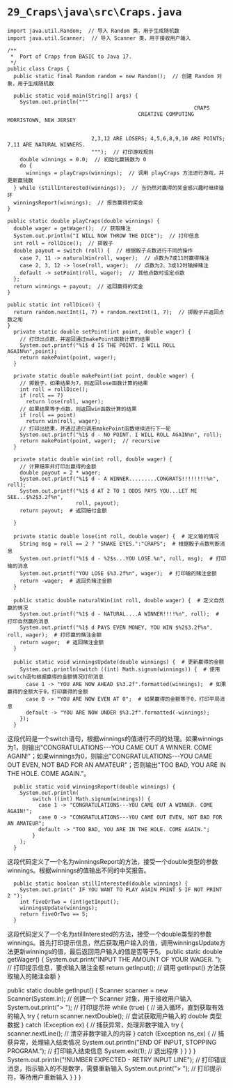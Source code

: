 # `29_Craps\java\src\Craps.java`

```
import java.util.Random;  // 导入 Random 类，用于生成随机数
import java.util.Scanner;  // 导入 Scanner 类，用于接收用户输入

/**
 *  Port of Craps from BASIC to Java 17.
 */
public class Craps {
  public static final Random random = new Random();  // 创建 Random 对象，用于生成随机数

  public static void main(String[] args) {
    System.out.println("""
                                                            CRAPS
                                          CREATIVE COMPUTING  MORRISTOWN, NEW JERSEY


                           2,3,12 ARE LOSERS; 4,5,6,8,9,10 ARE POINTS; 7,11 ARE NATURAL WINNERS.
                           """);  // 打印游戏规则
    double winnings = 0.0;  // 初始化赢钱数为 0
    do {
      winnings = playCraps(winnings);  // 调用 playCraps 方法进行游戏，并更新赢钱数
  } while (stillInterested(winnings));  // 当仍然对赢得的奖金感兴趣时继续循环
  winningsReport(winnings);  // 报告赢得的奖金
}

public static double playCraps(double winnings) {
  double wager = getWager();  // 获取赌注
  System.out.println("I WILL NOW THROW THE DICE");  // 打印信息
  int roll = rollDice();  // 掷骰子
  double payout = switch (roll) {  // 根据骰子点数进行不同的操作
    case 7, 11 -> naturalWin(roll, wager);  // 点数为7或11时赢得赌注
    case 2, 3, 12 -> lose(roll, wager);  // 点数为2、3或12时输掉赌注
    default -> setPoint(roll, wager);  // 其他点数时设定点数
  };
  return winnings + payout;  // 返回赢得的奖金
}

public static int rollDice() {
  return random.nextInt(1, 7) + random.nextInt(1, 7);  // 掷骰子并返回点数之和
}
  private static double setPoint(int point, double wager) {
    // 打印出点数，并返回通过makePoint函数计算的结果
    System.out.printf("%1$ d IS THE POINT. I WILL ROLL AGAIN%n",point);
    return makePoint(point, wager);
  }

  private static double makePoint(int point, double wager) {
    // 掷骰子，如果结果为7，则返回lose函数计算的结果
    int roll = rollDice();
    if (roll == 7)
      return lose(roll, wager);
    // 如果结果等于点数，则返回win函数计算的结果
    if (roll == point)
      return win(roll, wager);
    // 打印出结果，并通过递归调用makePoint函数继续进行下一轮
    System.out.printf("%1$ d - NO POINT. I WILL ROLL AGAIN%n", roll);
    return makePoint(point, wager);  // recursive
  }

  private static double win(int roll, double wager) {
    // 计算赔率并打印出赢得的金额
    double payout = 2 * wager;
    System.out.printf("%1$ d - A WINNER.........CONGRATS!!!!!!!!%n", roll);
    System.out.printf("%1$ d AT 2 TO 1 ODDS PAYS YOU...LET ME SEE...$%2$3.2f%n",
                      roll, payout);
    return payout;  # 返回赔付金额

  }

  private static double lose(int roll, double wager) {  # 定义输的情况
    String msg = roll == 2 ? "SNAKE EYES.":"CRAPS";  # 根据骰子点数判断消息
    System.out.printf("%1$ d - %2$s...YOU LOSE.%n", roll, msg);  # 打印输的消息
    System.out.printf("YOU LOSE $%3.2f%n", wager);  # 打印输的赌注金额
    return -wager;  # 返回负赌注金额
  }

  public static double naturalWin(int roll, double wager) {  # 定义自然赢的情况
    System.out.printf("%1$ d - NATURAL....A WINNER!!!!%n", roll);  # 打印自然赢的消息
    System.out.printf("%1$ d PAYS EVEN MONEY, YOU WIN $%2$3.2f%n", roll, wager);  # 打印赢的赌注金额
    return wager;  # 返回赌注金额
  }

  public static void winningsUpdate(double winnings) {  # 更新赢得的金额
    System.out.println(switch ((int) Math.signum(winnings)) {  # 使用switch语句根据赢得的金额情况打印消息
      case 1 -> "YOU ARE NOW AHEAD $%3.2f".formatted(winnings);  # 如果赢得的金额大于0，打印赢得的金额
      case 0 -> "YOU ARE NOW EVEN AT 0";  # 如果赢得的金额等于0，打印平局消息
      default -> "YOU ARE NOW UNDER $%3.2f".formatted(-winnings);
    });
  }
```
这段代码是一个switch语句，根据winnings的值进行不同的处理。如果winnings为1，则输出"CONGRATULATIONS---YOU CAME OUT A WINNER. COME AGAIN!"；如果winnings为0，则输出"CONGRATULATIONS---YOU CAME OUT EVEN, NOT BAD FOR AN AMATEUR"；否则输出"TOO BAD, YOU ARE IN THE HOLE. COME AGAIN."。

```
  public static void winningsReport(double winnings) {
    System.out.println(
        switch ((int) Math.signum(winnings)) {
          case 1 -> "CONGRATULATIONS---YOU CAME OUT A WINNER. COME AGAIN!";
          case 0 -> "CONGRATULATIONS---YOU CAME OUT EVEN, NOT BAD FOR AN AMATEUR";
          default -> "TOO BAD, YOU ARE IN THE HOLE. COME AGAIN.";
        }
    );
  }
```
这段代码定义了一个名为winningsReport的方法，接受一个double类型的参数winnings。根据winnings的值输出不同的中奖报告。

```
  public static boolean stillInterested(double winnings) {
    System.out.print(" IF YOU WANT TO PLAY AGAIN PRINT 5 IF NOT PRINT 2 ");
    int fiveOrTwo = (int)getInput();
    winningsUpdate(winnings);
    return fiveOrTwo == 5;
  }
```
这段代码定义了一个名为stillInterested的方法，接受一个double类型的参数winnings。首先打印提示信息，然后获取用户输入的值，调用winningsUpdate方法更新winnings的值，最后返回用户输入的值是否等于5。
  public static double getWager() {
    System.out.print("INPUT THE AMOUNT OF YOUR WAGER. "); // 打印提示信息，要求输入赌注金额
    return getInput(); // 调用 getInput() 方法获取输入的赌注金额
  }

  public static double getInput() {
    Scanner scanner = new Scanner(System.in); // 创建一个 Scanner 对象，用于接收用户输入
    System.out.print("> "); // 打印提示符
    while (true) { // 进入循环，直到获取有效的输入
      try {
        return scanner.nextDouble(); // 尝试获取用户输入的 double 类型数据
      } catch (Exception ex) { // 捕获异常，处理非数字输入
        try {
          scanner.nextLine(); // 清空非数字输入的内容
        } catch (Exception ns_ex) { // 捕获异常，处理输入结束情况
          System.out.println("END OF INPUT, STOPPING PROGRAM."); // 打印输入结束信息
          System.exit(1); // 退出程序
        }
      }
    }
  }
      System.out.println("!NUMBER EXPECTED - RETRY INPUT LINE");  // 打印错误消息，指示输入的不是数字，需要重新输入
      System.out.print("> ");  // 打印提示符，等待用户重新输入
    }
  }
}
```